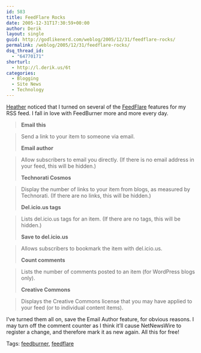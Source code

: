 ```yaml
---
id: 583
title: FeedFlare Rocks
date: 2005-12-31T17:30:59+00:00
author: Derik
layout: single
guid: http://godlikenerd.com/weblog/2005/12/31/feedflare-rocks/
permalink: /weblog/2005/12/31/feedflare-rocks/
dsq_thread_id:
  - "64770171"
shorturl:
  - http://l.derik.us/6t
categories:
  - Blogging
  - Site News
  - Technology
---
```

[Heather](http://www.pixelscribbles.com/journal/) noticed that I turned on several of the [FeedFlare](http://www.feedburner.com/fb/a/publishers/feedflare) features for my RSS feed. I fall in love with FeedBurner more and more every day.

> **Email this**
    
> Send a link to your item to someone via email.
> 
> **Email author**
    
> Allow subscribers to email you directly. (If there is no email address in your feed, this will be hidden.)
> 
> **Technorati Cosmos**
    
> Display the number of links to your item from blogs, as measured by Technorati. (If there are no links, this will be hidden.)
> 
> **Del.icio.us tags**
    
> Lists del.icio.us tags for an item. (If there are no tags, this will be hidden.)
> 
> **Save to del.icio.us**
    
> Allows subscribers to bookmark the item with del.icio.us.
> 
> **Count comments**
    
> Lists the number of comments posted to an item (for WordPress blogs only).
> 
> **Creative Commons**
    
> Displays the Creative Commons license that you may have applied to your feed (or to individual content items).

I&#8217;ve turned them all on, save the Email Author feature, for obvious reasons. I may turn off the comment counter as I think it&#8217;ll cause NetNewsWire to register a change, and therefore mark it as new again. All this for free! <!-- technorati tags start -->

<p class="tag-description">
  Tags: <a href="http://tagcentral.net/tag/feedburner" rel="tag">feedburner</a>, <a href="http://tagcentral.net/tag/feedflare" rel="tag">feedflare</a>
</p>

<!-- technorati tags end -->